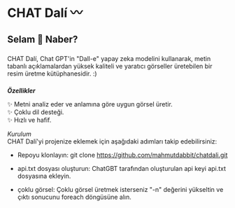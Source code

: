<h1 align="left">CHAT Dalí 〰️</h1>

###

<h2 align="left">Selam 👋 Naber?</h2>

###
<p>CHAT Dalí, Chat GPT'in "Dall-e" yapay zeka modelini kullanarak, metin tabanlı açıklamalardan yüksek kaliteli ve yaratıcı görseller üretebilen bir resim üretme kütüphanesidir. :)
</p>

###

***Özellikler***
<p align="left">
✨ Metni analiz eder ve anlamına göre uygun görsel üretir.<br>
✨ Çoklu dil desteği.<br>
✨ Hızlı ve hafif.
</p>

_Kurulum_<br>
CHAT Dalí'yi projenize eklemek için aşağıdaki adımları takip edebilirsiniz:

- Repoyu klonlayın:
git clone https://github.com/mahmutdabbit/chatdali.git

- api.txt dosyası oluşturun:
ChatGBT tarafından oluşturulan api keyi api.txt dosyasına ekleyin.

- çoklu görsel:
Çoklu görsel üretmek isterseniz "-n" değerini yükseltin ve çıktı sonucunu foreach döngüsüne alın.
